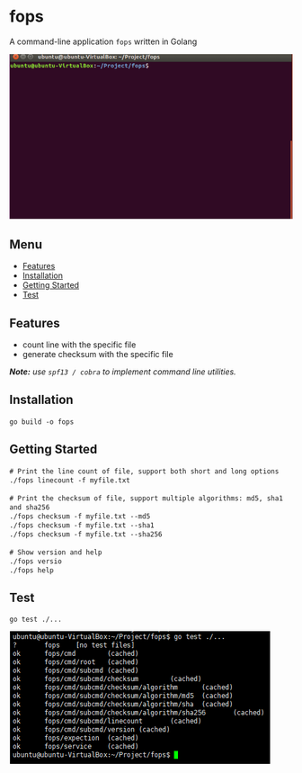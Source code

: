 # fops
A command-line application `fops` written in Golang

![image](https://github.com/tsunejui/fops/blob/master/src/overview.gif?raw=true)

## Menu
- [Features](#features)
- [Installation](#installation)
- [Getting Started](#getting-started)
- [Test](#test)

<a name="features"/>

## Features
- count line with the specific file
- generate checksum with the specific file

_**Note:** use `spf13 / cobra` to implement command line utilities._

<a name="installation"/>

## Installation
```shell
go build -o fops
```

<a name="getting-started"/>

## Getting Started
```shell
# Print the line count of file, support both short and long options 
./fops linecount -f myfile.txt

# Print the checksum of file, support multiple algorithms: md5, sha1 and sha256 
./fops checksum -f myfile.txt --md5 
./fops checksum -f myfile.txt --sha1 
./fops checksum -f myfile.txt --sha256 

# Show version and help
./fops versio
./fops help
```

<a name="test"/>

## Test
```shell
go test ./...
```
![image](https://github.com/tsunejui/fops/blob/feature-5/src/testing.PNG?raw=true)
